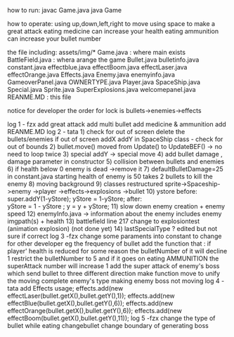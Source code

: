 how to run:
	javac Game.java
	java Game

how to operate:
	using up,down,left,right to move
	using space to make a great attack
	eating medicine can increase your health
	eating ammunition can increase your bullet number


the file including:
	assets/img/*
	Game.java : where main exists
	BattleField.java : whera arange the game
	Bullet.java
	bulletinfo.java
	constant.java
	effectblue.java
	effectBoom.java
	effectLaser.java
	effectOrange.java
	Effects.java
	Enemy.java
	enemyinfo.java
	GameoverPanel.java
	OWNERTYPE.java
	Player.java
	SpaceShip.java
	Special.java
	Sprite.java
	SuperExplosions.java
	welcomepanel.java
	REANME.MD : this file

notice for developer
	the order for lock is bullets->enemies->effects

log 1 - fzx
	add great attack
	add multi bullet
	add medicine & ammunition
	add REANME.MD
log 2 - tata
	1) check for out of screen
	delete the bullets/enemies if out of screen 
	addX addY in SpaceShip class - check for out of bounds
	2) bullet.move() moved from Update() to UpdateBEF() -> no need to loop twice
	3) special addY -> special move
	4) add bullet damage , damage parameter in constructor
	5) collision between bullets and enemies
	6) if health below 0 enemy is dead ->remove it
	7) defaultBulletDamage=25 in constant.java
		starting health of enemy is 50
		takes 2 bullets to kill the enemy
	8) moving background
	9) classes restructured
	sprite->Spaceship->enemy
					 ->player
		  ->effects->explosions
		  ->bullet
	10) ystore
		before: super.addY(1-yStore);
				yStore = 1-yStore;
		after: 		
				yStore = 1 - yStore ;
				y = y + yStore;
	11) slow down enemy creation + enemy speed
	12) enemyInfo.java -> information about the enemy
		includes enemy imgpath(s) + health
	13) battlefield line 217 change to explosiontest (animation explosion) (not done yet)
	14) lastSpecialType ? edited but not sure if correct
log 3 -fzx
	change some paraments into constant to change for other developer eg the frequency of bullet
	add the function that : if player' health is reduced for some reason the bulletNumber of it will decline 1
	restrict the bulletNumber to 5 and if it goes on eating AMMUNITION the superAttack number will increase 1
	add the super attack of enemy's boss which send bullet to three different direction
	make function move to unify the moving
	complete enemy's type making enemy boss not moving
log 4 -tata
	add Effects usage;
	effects.add(new effectLaser(bullet.getX(),bullet.getY(),1));
	effects.add(new effectBlue(bullet.getX(),bullet.getY(),6));
	effects.add(new effectOrange(bullet.getX(),bullet.getY(),6));
	effects.add(new effectBoom(bullet.getX(),bullet.getY(),11));
log 5 -fzx
	change the type of bullet while eating changebullet
	change boundary of generating boss
	
